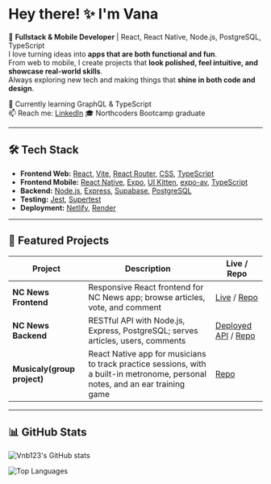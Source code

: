 # Hey there! ✨ I'm Vana

🌟 **Fullstack & Mobile Developer** | React, React Native, Node.js, PostgreSQL, TypeScript  
I love turning ideas into **apps that are both functional and fun**.  
From web to mobile, I create projects that **look polished, feel intuitive, and showcase real-world skills**.  
Always exploring new tech and making things that **shine in both code and design**.

🌱 Currently learning GraphQL & TypeScript  
📫 Reach me: [LinkedIn](https://www.linkedin.com/in/vana-bigava-153270197/)
🎓 Northcoders Bootcamp graduate

---

## 🛠️ Tech Stack

- **Frontend Web:** [React](https://reactjs.org/), [Vite](https://vitejs.dev/), [React Router](https://reactrouter.com/), [CSS](https://developer.mozilla.org/en-US/docs/Web/CSS), [TypeScript](https://www.typescriptlang.org/)
- **Frontend Mobile:** [React Native](https://reactnative.dev/), [Expo](https://expo.dev/), [UI Kitten](https://akveo.github.io/react-native-ui-kitten/), [expo-av](https://docs.expo.dev/versions/latest/sdk/av/), [TypeScript](https://www.typescriptlang.org/)
- **Backend:** [Node.js](https://nodejs.org/), [Express](https://expressjs.com/), [Supabase](https://supabase.com/), [PostgreSQL](https://www.postgresql.org/)
- **Testing:** [Jest](https://jestjs.io/), [Supertest](https://www.npmjs.com/package/supertest)
- **Deployment:** [Netlify](https://www.netlify.com/), [Render](https://render.com/)

---

## 🌟 Featured Projects

| Project                     | Description                                                                                                                    | Live / Repo                                                                                        |
| --------------------------- | ------------------------------------------------------------------------------------------------------------------------------ | -------------------------------------------------------------------------------------------------- |
| **NC News Frontend**        | Responsive React frontend for NC News app; browse articles, vote, and comment                                                  | [Live](https://ncnewsvb.netlify.app) / [Repo](https://github.com/Vnb123/fe-nc-news)                |
| **NC News Backend**         | RESTful API with Node.js, Express, PostgreSQL; serves articles, users, comments                                                | [Deployed API](https://be-nc-news.onrender.com/api) / [Repo](https://github.com/Vnb123/be-nc-news) |
| **Musicaly(group project)** | React Native app for musicians to track practice sessions, with a built-in metronome, personal notes, and an ear training game | [Repo](https://github.com/Connor-North/Musicaly-Frontend)                                          |

---

## 📊 GitHub Stats

![Vnb123's GitHub stats](https://github-readme-stats.vercel.app/api?username=Vnb123&show_icons=true&theme=soft)

![Top Languages](https://github-readme-stats.vercel.app/api/top-langs/?username=Vnb123&layout=compact&theme=soft)
